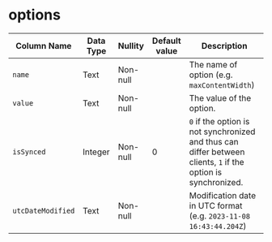 # options
| Column Name | Data Type | Nullity | Default value | Description |
| --- | --- | --- | --- | --- |
| `name` | Text | Non-null |     | The name of option (e.g. `maxContentWidth`) |
| `value` | Text | Non-null |     | The value of the option. |
| `isSynced` | Integer | Non-null | 0   | `0` if the option is not synchronized and thus can differ between clients, `1` if the option is synchronized. |
| `utcDateModified` | Text | Non-null |     | Modification date in UTC format (e.g. `2023-11-08 16:43:44.204Z`) |